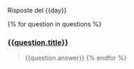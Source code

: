 Risposte del {{day}}

{% for question in questions %}
### [{{question.title}}]({{question.permalink}})

> {{question.answer}}
{% endfor %}